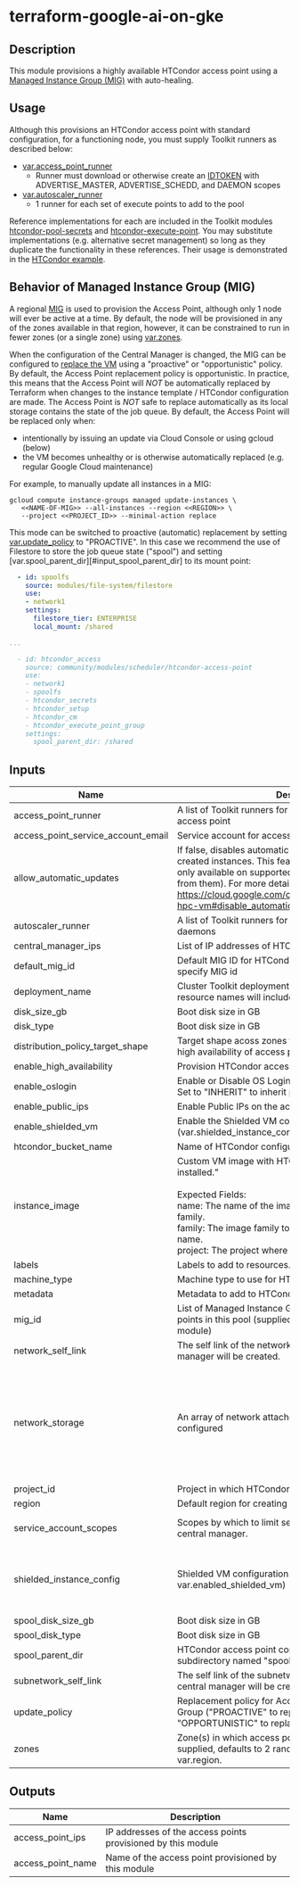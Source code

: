 # terraform-google-ai-on-gke

## Description

This module provisions a highly available HTCondor access point using a [Managed
Instance Group (MIG)][mig] with auto-healing.

[mig]: https://cloud.google.com/compute/docs/instance-groups

## Usage

Although this provisions an HTCondor access point with standard configuration,
for a functioning node, you must supply Toolkit runners as described below:

- [var.access_point_runner](#input_access_point_runner)
  - Runner must download or otherwise create an [IDTOKEN] with ADVERTISE_MASTER,
    ADVERTISE_SCHEDD, and DAEMON scopes
- [var.autoscaler_runner](#input_autoscaler_runner)
  - 1 runner for each set of execute points to add to the pool

Reference implementations for each are included in the Toolkit modules
[htcondor-pool-secrets] and [htcondor-execute-point]. You may substitute
implementations (e.g. alternative secret management) so long as they duplicate
the functionality in these references. Their usage is demonstrated in the
[HTCondor example][htc-example].

[htc-example]: ../../../../examples/README.md#htc-htcondoryaml--
[htcondor-execute-point]: ../../compute/htcondor-execute-point/README.md
[htcondor-pool-secrets]: ../htcondor-pool-secrets/README.md
[IDTOKEN]: https://htcondor.readthedocs.io/en/latest/admin-manual/security.html#introducing-idtokens

## Behavior of Managed Instance Group (MIG)

A regional [MIG][mig] is used to provision the Access Point, although only
1 node will ever be active at a time. By default, the node will be provisioned
in any of the zones available in that region, however, it can be constrained to
run in fewer zones (or a single zone) using [var.zones](#input_zones).

When the configuration of the Central Manager is changed, the MIG can be
configured to [replace the VM][replacement] using a "proactive" or
"opportunistic" policy. By default, the Access Point replacement policy is
opportunistic. In practice, this means that the Access Point will _NOT_ be
automatically replaced by Terraform when changes to the instance template /
HTCondor configuration are made. The Access Point is _NOT_ safe to replace
automatically as its local storage contains the state of the job queue. By
default, the Access Point will be replaced only when:

- intentionally by issuing an update via Cloud Console or using gcloud (below)
- the VM becomes unhealthy or is otherwise automatically replaced (e.g. regular
  Google Cloud maintenance)

For example, to manually update all instances in a MIG:

```text
gcloud compute instance-groups managed update-instances \
   <<NAME-OF-MIG>> --all-instances --region <<REGION>> \
   --project <<PROJECT_ID>> --minimal-action replace
```

This mode can be switched to proactive (automatic) replacement by setting
[var.update_policy](#input_update_policy) to "PROACTIVE". In this case we
recommend the use of Filestore to store the job queue state ("spool") and
setting [var.spool_parent_dir][#input_spool_parent_dir] to its mount point:

```yaml
  - id: spoolfs
    source: modules/file-system/filestore
    use:
    - network1
    settings:
      filestore_tier: ENTERPRISE
      local_mount: /shared

...

  - id: htcondor_access
    source: community/modules/scheduler/htcondor-access-point
    use:
    - network1
    - spoolfs
    - htcondor_secrets
    - htcondor_setup
    - htcondor_cm
    - htcondor_execute_point_group
    settings:
      spool_parent_dir: /shared
```

[replacement]: https://cloud.google.com/compute/docs/instance-groups/rolling-out-updates-to-managed-instance-groups#type

<!-- BEGINNING OF PRE-COMMIT-TERRAFORM DOCS HOOK -->
## Inputs

| Name | Description | Type | Default | Required |
|------|-------------|------|---------|:--------:|
| access\_point\_runner | A list of Toolkit runners for configuring an HTCondor access point | `list(map(string))` | `[]` | no |
| access\_point\_service\_account\_email | Service account for access point (e-mail format) | `string` | n/a | yes |
| allow\_automatic\_updates | If false, disables automatic system package updates on the created instances.  This feature is<br>only available on supported images (or images derived from them).  For more details, see<br>https://cloud.google.com/compute/docs/instances/create-hpc-vm#disable_automatic_updates | `bool` | `true` | no |
| autoscaler\_runner | A list of Toolkit runners for configuring autoscaling daemons | `list(map(string))` | `[]` | no |
| central\_manager\_ips | List of IP addresses of HTCondor Central Managers | `list(string)` | n/a | yes |
| default\_mig\_id | Default MIG ID for HTCondor jobs; if unset, jobs must specify MIG id | `string` | `""` | no |
| deployment\_name | Cluster Toolkit deployment name. HTCondor cloud resource names will include this value. | `string` | n/a | yes |
| disk\_size\_gb | Boot disk size in GB | `number` | `32` | no |
| disk\_type | Boot disk size in GB | `string` | `"pd-balanced"` | no |
| distribution\_policy\_target\_shape | Target shape acoss zones for instance group managing high availability of access point | `string` | `"ANY_SINGLE_ZONE"` | no |
| enable\_high\_availability | Provision HTCondor access point in high availability mode | `bool` | `false` | no |
| enable\_oslogin | Enable or Disable OS Login with "ENABLE" or "DISABLE". Set to "INHERIT" to inherit project OS Login setting. | `string` | `"ENABLE"` | no |
| enable\_public\_ips | Enable Public IPs on the access points | `bool` | `false` | no |
| enable\_shielded\_vm | Enable the Shielded VM configuration (var.shielded\_instance\_config). | `bool` | `false` | no |
| htcondor\_bucket\_name | Name of HTCondor configuration bucket | `string` | n/a | yes |
| instance\_image | Custom VM image with HTCondor and Toolkit support installed."<br><br>Expected Fields:<br>name: The name of the image. Mutually exclusive with family.<br>family: The image family to use. Mutually exclusive with name.<br>project: The project where the image is hosted. | `map(string)` | n/a | yes |
| labels | Labels to add to resources. List key, value pairs. | `map(string)` | n/a | yes |
| machine\_type | Machine type to use for HTCondor central managers | `string` | `"n2-standard-4"` | no |
| metadata | Metadata to add to HTCondor central managers | `map(string)` | `{}` | no |
| mig\_id | List of Managed Instance Group IDs containing execute points in this pool (supplied by htcondor-execute-point module) | `list(string)` | `[]` | no |
| network\_self\_link | The self link of the network in which the HTCondor central manager will be created. | `string` | `null` | no |
| network\_storage | An array of network attached storage mounts to be configured | <pre>list(object({<br>    server_ip             = string,<br>    remote_mount          = string,<br>    local_mount           = string,<br>    fs_type               = string,<br>    mount_options         = string,<br>    client_install_runner = map(string)<br>    mount_runner          = map(string)<br>  }))</pre> | `[]` | no |
| project\_id | Project in which HTCondor pool will be created | `string` | n/a | yes |
| region | Default region for creating resources | `string` | n/a | yes |
| service\_account\_scopes | Scopes by which to limit service account attached to central manager. | `set(string)` | <pre>[<br>  "https://www.googleapis.com/auth/cloud-platform"<br>]</pre> | no |
| shielded\_instance\_config | Shielded VM configuration for the instance (must set var.enabled\_shielded\_vm) | <pre>object({<br>    enable_secure_boot          = bool<br>    enable_vtpm                 = bool<br>    enable_integrity_monitoring = bool<br>  })</pre> | <pre>{<br>  "enable_integrity_monitoring": true,<br>  "enable_secure_boot": true,<br>  "enable_vtpm": true<br>}</pre> | no |
| spool\_disk\_size\_gb | Boot disk size in GB | `number` | `32` | no |
| spool\_disk\_type | Boot disk size in GB | `string` | `"pd-ssd"` | no |
| spool\_parent\_dir | HTCondor access point configuration SPOOL will be set to subdirectory named "spool" | `string` | `"/var/lib/condor"` | no |
| subnetwork\_self\_link | The self link of the subnetwork in which the HTCondor central manager will be created. | `string` | `null` | no |
| update\_policy | Replacement policy for Access Point Managed Instance Group ("PROACTIVE" to replace immediately or "OPPORTUNISTIC" to replace upon instance power cycle) | `string` | `"OPPORTUNISTIC"` | no |
| zones | Zone(s) in which access point may be created. If not supplied, defaults to 2 randomly-selected zones in var.region. | `list(string)` | `[]` | no |

## Outputs

| Name | Description |
|------|-------------|
| access\_point\_ips | IP addresses of the access points provisioned by this module |
| access\_point\_name | Name of the access point provisioned by this module |

<!-- END OF PRE-COMMIT-TERRAFORM DOCS HOOK -->
